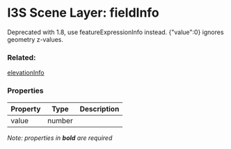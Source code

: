 # I3S Scene Layer: fieldInfo

Deprecated with 1.8, use featureExpressionInfo instead. {"value":0} ignores geometry z-values.

### Related:

[elevationInfo](elevationInfo.md)
### Properties

| Property | Type | Description |
| --- | --- | --- |
| value | number |  |

*Note: properties in **bold** are required*

